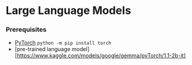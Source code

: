 # Large Language Models

### Prerequisites
- [PyTorch](https://pytorch.org/)
```python -m pip install torch```
- [pre-trained language model][https://www.kaggle.com/models/google/gemma/pyTorch/1.1-2b-it]